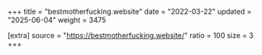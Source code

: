 +++
title = "bestmotherfucking.website"
date = "2022-03-22"
updated = "2025-06-04"
weight = 3475

[extra]
source = "https://bestmotherfucking.website/"
ratio = 100
size = 3
+++
